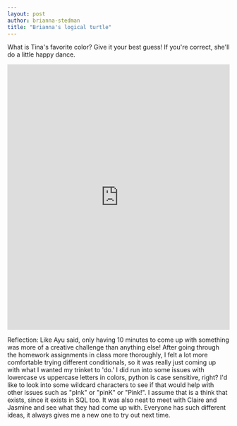 ```yaml
---
layout: post
author: brianna-stedman
title: "Brianna's logical turtle"
---
```


What is Tina's favorite color? Give it your best guess! If you're correct, she'll do a little happy dance. 

<iframe src="https://trinket.io/embed/python/6ea79a3db4" width="100%" height="600" frameborder="0" marginwidth="0" marginheight="0" allowfullscreen></iframe>

Reflection:
Like Ayu said, only having 10 minutes to come up with something was more of a creative challenge than anything else! After going through the homework assignments in class more thoroughly, I felt a lot more comfortable trying different conditionals, so it was really just coming up with what I wanted my trinket to 'do.' I did run into some issues with lowercase vs uppercase letters in colors, python is case sensitive, right? I'd like to look into some wildcard characters to see if that would help with other issues such as "pInk" or "pinK" or "Pink!". I assume that is a think that exists, since it exists in SQL too. It was also neat to meet with Claire and Jasmine and see what they had come up with. Everyone has such different ideas, it always gives me a new one to try out next time. 
